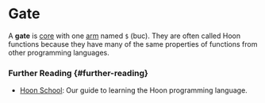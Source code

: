 # Gate

A **gate** is [core](core.md) with one [arm](arm.md) named `$` (buc). They are often called Hoon functions because they have many of the same properties of functions from other programming languages.

### Further Reading {#further-reading}

- [Hoon School](../build-on-urbit/hoon-school): Our guide to learning the Hoon programming language.
